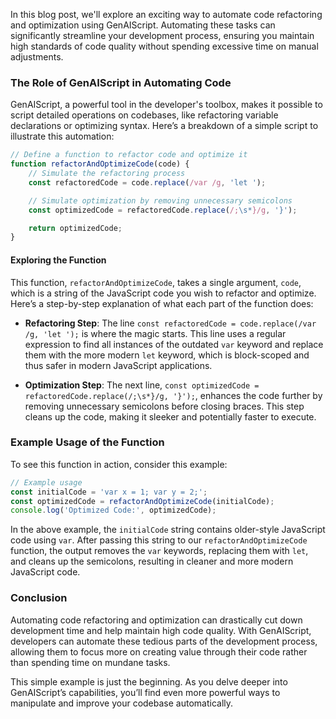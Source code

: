 In this blog post, we'll explore an exciting way to automate code refactoring and optimization using GenAIScript. Automating these tasks can significantly streamline your development process, ensuring you maintain high standards of code quality without spending excessive time on manual adjustments.

### The Role of GenAIScript in Automating Code

GenAIScript, a powerful tool in the developer's toolbox, makes it possible to script detailed operations on codebases, like refactoring variable declarations or optimizing syntax. Here’s a breakdown of a simple script to illustrate this automation:

```javascript
// Define a function to refactor code and optimize it
function refactorAndOptimizeCode(code) {
    // Simulate the refactoring process
    const refactoredCode = code.replace(/var /g, 'let ');

    // Simulate optimization by removing unnecessary semicolons
    const optimizedCode = refactoredCode.replace(/;\s*}/g, '}');

    return optimizedCode;
}
```

#### Exploring the Function

This function, `refactorAndOptimizeCode`, takes a single argument, `code`, which is a string of the JavaScript code you wish to refactor and optimize. Here’s a step-by-step explanation of what each part of the function does:

- **Refactoring Step**: The line `const refactoredCode = code.replace(/var /g, 'let ');` is where the magic starts. This line uses a regular expression to find all instances of the outdated `var` keyword and replace them with the more modern `let` keyword, which is block-scoped and thus safer in modern JavaScript applications.

- **Optimization Step**: The next line, `const optimizedCode = refactoredCode.replace(/;\s*}/g, '}');`, enhances the code further by removing unnecessary semicolons before closing braces. This step cleans up the code, making it sleeker and potentially faster to execute.

### Example Usage of the Function

To see this function in action, consider this example:

```javascript
// Example usage
const initialCode = 'var x = 1; var y = 2;';
const optimizedCode = refactorAndOptimizeCode(initialCode);
console.log('Optimized Code:', optimizedCode);
```

In the above example, the `initialCode` string contains older-style JavaScript code using `var`. After passing this string to our `refactorAndOptimizeCode` function, the output removes the `var` keywords, replacing them with `let`, and cleans up the semicolons, resulting in cleaner and more modern JavaScript code.

### Conclusion

Automating code refactoring and optimization can drastically cut down development time and help maintain high code quality. With GenAIScript, developers can automate these tedious parts of the development process, allowing them to focus more on creating value through their code rather than spending time on mundane tasks.

This simple example is just the beginning. As you delve deeper into GenAIScript’s capabilities, you’ll find even more powerful ways to manipulate and improve your codebase automatically.